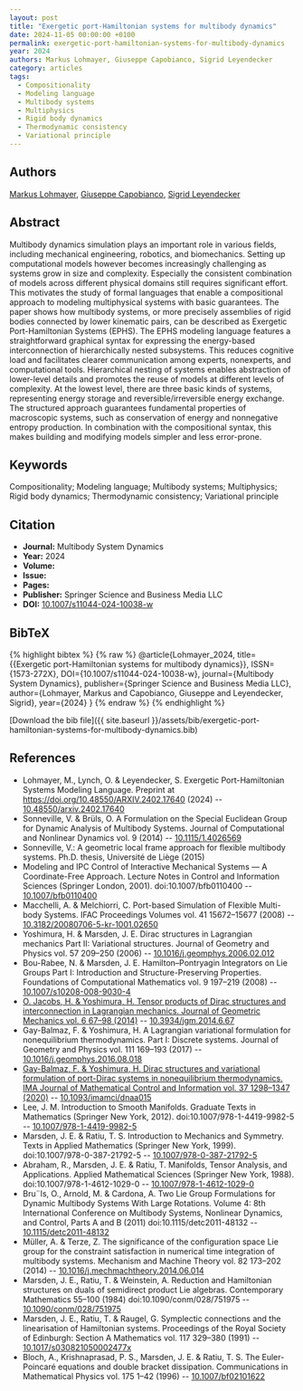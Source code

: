```yaml
---
layout: post
title: "Exergetic port-Hamiltonian systems for multibody dynamics"
date: 2024-11-05 00:00:00 +0100
permalink: exergetic-port-hamiltonian-systems-for-multibody-dynamics
year: 2024
authors: Markus Lohmayer, Giuseppe Capobianco, Sigrid Leyendecker
category: articles
tags:
  - Compositionality
  - Modeling language
  - Multibody systems
  - Multiphysics
  - Rigid body dynamics
  - Thermodynamic consistency
  - Variational principle
---
```

 
## Authors
[Markus Lohmayer](authors/markus-lohmayer), [Giuseppe Capobianco](authors/giuseppe-capobianco), [Sigrid Leyendecker](authors/sigrid-leyendecker)
 
## Abstract
Multibody dynamics simulation plays an important role in various fields, including mechanical engineering, robotics, and biomechanics. Setting up computational models however becomes increasingly challenging as systems grow in size and complexity. Especially the consistent combination of models across different physical domains still requires significant effort. This motivates the study of formal languages that enable a compositional approach to modeling multiphysical systems with basic guarantees. The paper shows how multibody systems, or more precisely assemblies of rigid bodies connected by lower kinematic pairs, can be described as Exergetic Port-Hamiltonian Systems (EPHS). The EPHS modeling language features a straightforward graphical syntax for expressing the energy-based interconnection of hierarchically nested subsystems. This reduces cognitive load and facilitates clearer communication among experts, nonexperts, and computational tools. Hierarchical nesting of systems enables abstraction of lower-level details and promotes the reuse of models at different levels of complexity. At the lowest level, there are three basic kinds of systems, representing energy storage and reversible/irreversible energy exchange. The structured approach guarantees fundamental properties of macroscopic systems, such as conservation of energy and nonnegative entropy production. In combination with the compositional syntax, this makes building and modifying models simpler and less error-prone.
 
## Keywords
Compositionality; Modeling language; Multibody systems; Multiphysics; Rigid body dynamics; Thermodynamic consistency; Variational principle
 
## Citation
- **Journal:** Multibody System Dynamics
- **Year:** 2024
- **Volume:** 
- **Issue:** 
- **Pages:** 
- **Publisher:** Springer Science and Business Media LLC
- **DOI:** [10.1007/s11044-024-10038-w](https://doi.org/10.1007/s11044-024-10038-w)
 
## BibTeX
{% highlight bibtex %}
{% raw %}
@article{Lohmayer_2024,
  title={{Exergetic port-Hamiltonian systems for multibody dynamics}},
  ISSN={1573-272X},
  DOI={10.1007/s11044-024-10038-w},
  journal={Multibody System Dynamics},
  publisher={Springer Science and Business Media LLC},
  author={Lohmayer, Markus and Capobianco, Giuseppe and Leyendecker, Sigrid},
  year={2024}
}
{% endraw %}
{% endhighlight %}
 
[Download the bib file]({{ site.baseurl }}/assets/bib/exergetic-port-hamiltonian-systems-for-multibody-dynamics.bib)
 
## References
- Lohmayer, M., Lynch, O. & Leyendecker, S. Exergetic Port-Hamiltonian Systems Modeling Language. Preprint at https://doi.org/10.48550/ARXIV.2402.17640 (2024) -- [10.48550/arxiv.2402.17640](https://doi.org/10.48550/arxiv.2402.17640)
- Sonneville, V. & Brüls, O. A Formulation on the Special Euclidean Group for Dynamic Analysis of Multibody Systems. Journal of Computational and Nonlinear Dynamics vol. 9 (2014) -- [10.1115/1.4026569](https://doi.org/10.1115/1.4026569)
- Sonneville, V.: A geometric local frame approach for flexible multibody systems. Ph.D. thesis, Université de Liège (2015)
- Modeling and IPC Control of Interactive Mechanical Systems — A Coordinate-Free Approach. Lecture Notes in Control and Information Sciences (Springer London, 2001). doi:10.1007/bfb0110400 -- [10.1007/bfb0110400](https://doi.org/10.1007/bfb0110400)
- Macchelli, A. & Melchiorri, C. Port-based Simulation of Flexible Multi-body Systems. IFAC Proceedings Volumes vol. 41 15672–15677 (2008) -- [10.3182/20080706-5-kr-1001.02650](https://doi.org/10.3182/20080706-5-kr-1001.02650)
- Yoshimura, H. & Marsden, J. E. Dirac structures in Lagrangian mechanics Part II: Variational structures. Journal of Geometry and Physics vol. 57 209–250 (2006) -- [10.1016/j.geomphys.2006.02.012](https://doi.org/10.1016/j.geomphys.2006.02.012)
- Bou-Rabee, N. & Marsden, J. E. Hamilton–Pontryagin Integrators on Lie Groups Part I: Introduction and Structure-Preserving Properties. Foundations of Computational Mathematics vol. 9 197–219 (2008) -- [10.1007/s10208-008-9030-4](https://doi.org/10.1007/s10208-008-9030-4)
- [O. Jacobs, H. & Yoshimura, H. Tensor products of Dirac structures and interconnection in Lagrangian mechanics. Journal of Geometric Mechanics vol. 6 67–98 (2014)](tensor-products-of-dirac-structures-and-interconnection-in-lagrangian-mechanics) -- [10.3934/jgm.2014.6.67](https://doi.org/10.3934/jgm.2014.6.67)
- Gay-Balmaz, F. & Yoshimura, H. A Lagrangian variational formulation for nonequilibrium thermodynamics. Part I: Discrete systems. Journal of Geometry and Physics vol. 111 169–193 (2017) -- [10.1016/j.geomphys.2016.08.018](https://doi.org/10.1016/j.geomphys.2016.08.018)
- [Gay-Balmaz, F. & Yoshimura, H. Dirac structures and variational formulation of port-Dirac systems in nonequilibrium thermodynamics. IMA Journal of Mathematical Control and Information vol. 37 1298–1347 (2020)](dirac-structures-and-variational-formulation-of-port-dirac-systems-in-nonequilibrium-thermodynamics) -- [10.1093/imamci/dnaa015](https://doi.org/10.1093/imamci/dnaa015)
- Lee, J. M. Introduction to Smooth Manifolds. Graduate Texts in Mathematics (Springer New York, 2012). doi:10.1007/978-1-4419-9982-5 -- [10.1007/978-1-4419-9982-5](https://doi.org/10.1007/978-1-4419-9982-5)
- Marsden, J. E. & Ratiu, T. S. Introduction to Mechanics and Symmetry. Texts in Applied Mathematics (Springer New York, 1999). doi:10.1007/978-0-387-21792-5 -- [10.1007/978-0-387-21792-5](https://doi.org/10.1007/978-0-387-21792-5)
- Abraham, R., Marsden, J. E. & Ratiu, T. Manifolds, Tensor Analysis, and Applications. Applied Mathematical Sciences (Springer New York, 1988). doi:10.1007/978-1-4612-1029-0 -- [10.1007/978-1-4612-1029-0](https://doi.org/10.1007/978-1-4612-1029-0)
- Bru¨ls, O., Arnold, M. & Cardona, A. Two Lie Group Formulations for Dynamic Multibody Systems With Large Rotations. Volume 4: 8th International Conference on Multibody Systems, Nonlinear Dynamics, and Control, Parts A and B (2011) doi:10.1115/detc2011-48132 -- [10.1115/detc2011-48132](https://doi.org/10.1115/detc2011-48132)
- Müller, A. & Terze, Z. The significance of the configuration space Lie group for the constraint satisfaction in numerical time integration of multibody systems. Mechanism and Machine Theory vol. 82 173–202 (2014) -- [10.1016/j.mechmachtheory.2014.06.014](https://doi.org/10.1016/j.mechmachtheory.2014.06.014)
- Marsden, J. E., Ratiu, T. & Weinstein, A. Reduction and Hamiltonian structures on duals of semidirect product Lie algebras. Contemporary Mathematics 55–100 (1984) doi:10.1090/conm/028/751975 -- [10.1090/conm/028/751975](https://doi.org/10.1090/conm/028/751975)
- Marsden, J. E., Ratiu, T. & Raugel, G. Symplectic connections and the linearisation of Hamiltonian systems. Proceedings of the Royal Society of Edinburgh: Section A Mathematics vol. 117 329–380 (1991) -- [10.1017/s030821050002477x](https://doi.org/10.1017/s030821050002477x)
- Bloch, A., Krishnaprasad, P. S., Marsden, J. E. & Ratiu, T. S. The Euler-Poincaré equations and double bracket dissipation. Communications in Mathematical Physics vol. 175 1–42 (1996) -- [10.1007/bf02101622](https://doi.org/10.1007/bf02101622)

